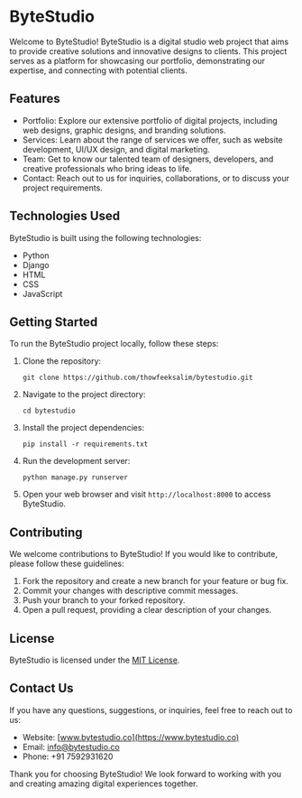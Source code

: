 # ByteStudio

Welcome to ByteStudio! ByteStudio is a digital studio web project that aims to provide creative solutions and innovative designs to clients. This project serves as a platform for showcasing our portfolio, demonstrating our expertise, and connecting with potential clients.

## Features

- Portfolio: Explore our extensive portfolio of digital projects, including web designs, graphic designs, and branding solutions.
- Services: Learn about the range of services we offer, such as website development, UI/UX design, and digital marketing.
- Team: Get to know our talented team of designers, developers, and creative professionals who bring ideas to life.
- Contact: Reach out to us for inquiries, collaborations, or to discuss your project requirements.

## Technologies Used

ByteStudio is built using the following technologies:

- Python
- Django
- HTML
- CSS
- JavaScript

## Getting Started

To run the ByteStudio project locally, follow these steps:

1. Clone the repository:
   ```
   git clone https://github.com/thowfeeksalim/bytestudio.git
   ```

2. Navigate to the project directory:
   ```
   cd bytestudio
   ```

3. Install the project dependencies:
   ```
   pip install -r requirements.txt
   ```

4. Run the development server:
   ```
   python manage.py runserver
   ```

5. Open your web browser and visit `http://localhost:8000` to access ByteStudio.

## Contributing

We welcome contributions to ByteStudio! If you would like to contribute, please follow these guidelines:

1. Fork the repository and create a new branch for your feature or bug fix.
2. Commit your changes with descriptive commit messages.
3. Push your branch to your forked repository.
4. Open a pull request, providing a clear description of your changes.

## License

ByteStudio is licensed under the [MIT License](LICENSE).

## Contact Us

If you have any questions, suggestions, or inquiries, feel free to reach out to us:

- Website: [www.bytestudio.co](https://www.bytestudio.co)
- Email: info@bytestudio.co
- Phone: +91 7592931620

Thank you for choosing ByteStudio! We look forward to working with you and creating amazing digital experiences together.
